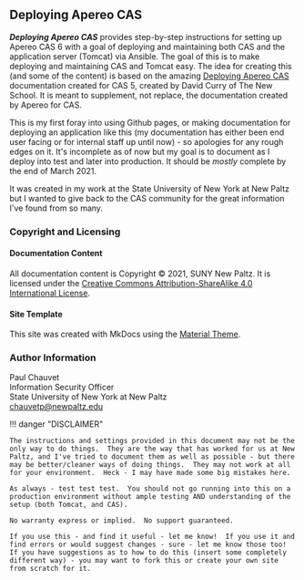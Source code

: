 ## Deploying Apereo CAS

***Deploying Apereo CAS*** provides step-by-step instructions for setting up Apereo CAS 6 with a goal of deploying and maintaining both CAS and the application server (Tomcat) via Ansible.  The goal of this is to make deploying and maintaining CAS and Tomcat easy.  The idea for creating this (and some of the content) is based on the amazing [Deploying Apereo CAS](https://dacurry-tns.github.io/deploying-apereo-cas) documentation created for CAS 5, created by David Curry of The New School.  It is meant to supplement, not replace, the documentation created by Apereo for CAS.

 This is my first foray into using Github pages, or making documentation for deploying an application like this (my documentation has either been end user facing or for internal staff up until now) - so apologies for any rough edges on it.  It's incomplete as of now but my goal is to document as I deploy into test and later into production.  It should be *mostly* complete by the end of March 2021.

 It was created in my work at the State University of New York at New Paltz but I wanted to give back to the CAS community for the great information I've found from so many.

### Copyright and Licensing

#### Documentation Content

All documentation content is Copyright &copy; 2021, SUNY New Paltz. It is licensed under the [Creative Commons Attribution-ShareAlike 4.0 International License](http://creativecommons.org/licenses/by-sa/4.0/).

#### Site Template

This site was created with MkDocs using the [Material Theme](https://github.com/squidfunk/mkdocs-material).


### Author Information

Paul Chauvet<br/>
Information Security Officer<br/>
State University of New York at New Paltz<br/>
chauvetp@newpaltz.edu<br/>


!!! danger "DISCLAIMER"    

    The instructions and settings provided in this document may not be the only way to do things.  They are the way that has worked for us at New Paltz, and I've tried to document them as well as possible - but there may be better/cleaner ways of doing things.  They may not work at all for your environment.  Heck - I may have made some big mistakes here.
    
    As always - test test test.  You should not go running into this on a production environment without ample testing AND understanding of the setup (both Tomcat, and CAS).
    
    No warranty express or implied.  No support guaranteed.
    
    If you use this - and find it useful - let me know!  If you use it and find errors or would suggest changes - sure - let me know those too!  If you have suggestions as to how to do this (insert some completely different way) - you may want to fork this or create your own site from scratch for it.